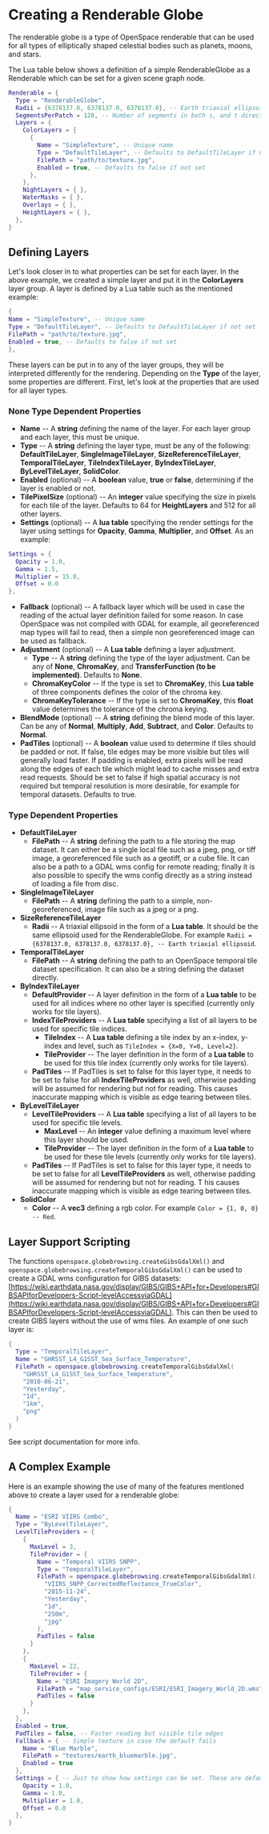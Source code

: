# Creating a Renderable Globe
The renderable globe is a type of OpenSpace renderable that can be used for all types of elliptically shaped celestial bodies such as planets, moons, and stars.

The Lua table below shows a definition of a simple RenderableGlobe as a Renderable which can be set for a given scene graph node.

```lua
Renderable = {
  Type = "RenderableGlobe",
  Radii = {6378137.0, 6378137.0, 6378137.0}, -- Earth triaxial ellipsoid
  SegmentsPerPatch = 128, -- Number of segments in both s, and t directions of each patch
  Layers = {
    ColorLayers = {
      {
        Name = "SimpleTexture", -- Unique name
        Type = "DefaultTileLayer", -- Defaults to DefaultTileLayer if not set
        FilePath = "path/to/texture.jpg",
        Enabled = true, -- Defaults to false if not set
      },
    },
    NightLayers = { },
    WaterMasks = { },
    Overlays = { },
    HeightLayers = { },
  },
}
```


## Defining Layers
Let's look closer in to what properties can be set for each layer. In the above example, we created a simple layer and put it in the **ColorLayers** layer group. A layer is defined by a Lua table such as the mentioned example:
```lua
{
Name = "SimpleTexture", -- Unique name
Type = "DefaultTileLayer", -- Defaults to DefaultTileLayer if not set
FilePath = "path/to/texture.jpg",
Enabled = true, -- Defaults to false if not set
},
```
These layers can be put in to any of the layer groups, they will be interpreted differently for the rendering. Depending on the **Type** of the layer, some properties are different. First, let's look at the properties that are used for all layer types.

### None Type Dependent Properties
  - **Name** -- A **string** defining the name of the layer. For each layer group and each layer, this must be unique.
  - **Type** -- A **string** defining the layer type, must be any of the following: **DefaultTileLayer**, **SingleImageTileLayer**, **SizeReferenceTileLayer**, **TemporalTileLayer**, **TileIndexTileLayer**, **ByIndexTileLayer**, **ByLevelTileLayer**, **SolidColor**.
  - **Enabled** (optional) -- A **boolean** value, **true** or **false**, determining if the layer is enabled or not.
  - **TilePixelSize** (optional) -- An **integer** value specifying the size in pixels for each tile of the layer. Defaults to 64 for **HeightLayers** and 512 for all other layers.
  - **Settings** (optional) -- A **lua table** specifying the render settings for the layer using settings for **Opacity**, **Gamma**, **Multiplier**, and **Offset**. As an example:
```lua
Settings = {
  Opacity = 1.0,
  Gamma = 1.5,
  Multiplier = 15.0,
  Offset = 0.0
},
```
  - **Fallback** (optional) -- A fallback layer which will be used in case the reading of the actual layer definition failed for some reason. In case OpenSpace was not compiled with GDAL for example, all georeferenced map types will fail to read, then a simple non georeferenced image can be used as fallback.
  - **Adjustment** (optional) -- A **Lua table** defining a layer adjustment.
    - **Type** -- A **string** defining the type of the layer adjustment. Can be any of **None**, **ChromaKey**, and **TransferFunction (to be implemented)**. Defaults to **None**.
    - **ChromaKeyColor** -- If the type is set to **ChromaKey**, this **Lua table** of three components defines the color of the chroma key.
    - **ChromaKeyTolerance** -- If the type is set to **ChromaKey**, this **float** value determines the tolerance of the chroma keying.
  - **BlendMode** (optional) -- A **string** defining the blend mode of this layer. Can be any of **Normal**, **Multiply**, **Add**, **Subtract**, and **Color**. Defaults to **Normal**.
  - **PadTiles** (optional) -- A **boolean** value used to determine if tiles should be padded or not. If false, tile edges may be more visible but tiles will generally load faster. If padding is enabled, extra pixels will be read along the edges of each tile which might lead to cache misses and extra read requests. Should be set to false if high spatial accuracy is not required but temporal resolution is more desirable, for example for temporal datasets. Defaults to true.

### Type Dependent Properties
  - **DefaultTileLayer**
    - **FilePath** -- A **string** defining the path to a file storing the map dataset. It can either be a single local file such as a jpeg, png, or tiff image, a georeferenced file such as a geotiff, or a cube file. It can also be a path to a GDAL wms config for remote reading; finally it is also possible to specify the wms config directly as a string instead of loading a file from disc.
  - **SingleImageTileLayer**
    - **FilePath** -- A **string** defining the path to a simple, non-georeferenced, image file such as a jpeg or a png.
  - **SizeReferenceTileLayer**
    - **Radii** -- A triaxial ellipsoid in the form of a **Lua table**. It should be the same ellipsoid used for the RenderableGlobe. For example `Radii = {6378137.0, 6378137.0, 6378137.0}, -- Earth triaxial ellipsoid`.
  - **TemporalTileLayer**
    - **FilePath** -- A **string** defining the path to an OpenSpace temporal tile dataset specification. It can also be a string defining the dataset directly.
  - **ByIndexTileLayer**
    - **DefaultProvider** -- A layer definition in the form of a **Lua table** to be used for all indices where no other layer is specified (currently only works for tile layers).
    - **IndexTileProviders** -- A **Lua table** specifying a list of all layers to be used for specific tile indices.
      - **TileIndex** -- A **Lua table** defining a tile index by an x-index, y-index and level, such as `TileIndex = {X=0, Y=0, Level=2}`.
      - **TileProvider** -- The layer definition in the form of a **Lua table** to be used for this tile index (currently only works for tile layers).
    - **PadTiles** -- If PadTiles is set to false for this layer type, it needs to be set to false for all **IndexTileProviders** as well, otherwise padding will be assumed for rendering but not for reading. This causes inaccurate mapping which is visible as edge tearing between tiles.
  - **ByLevelTileLayer**
    - **LevelTileProviders** -- A **Lua table** specifying a list of all layers to be used for specific tile levels.
      - **MaxLevel** -- An **integer** value defining a maximum level where this layer should be used.
      - **TileProvider** -- The layer definition in the form of a **Lua table** to be used for these tile levels (currently only works for tile layers).
    - **PadTiles** -- If PadTiles is set to false for this layer type, it needs to be set to false for all **LevelTileProviders** as well, otherwise padding will be assumed for rendering but not for reading. T his causes inaccurate mapping which is visible as edge tearing between tiles.
  - **SolidColor**
    - **Color** -- A **vec3** defining a rgb color. For example `Color = {1, 0, 0} -- Red`.


## Layer Support Scripting
The functions `openspace.globebrowsing.createGibsGdalXml()` and `openspace.globebrowsing.createTemporalGibsGdalXml()` can be used to create a GDAL wms configuration for GIBS datasets: [https://wiki.earthdata.nasa.gov/display/GIBS/GIBS+API+for+Developers#GIBSAPIforDevelopers-Script-levelAccessviaGDAL](https://wiki.earthdata.nasa.gov/display/GIBS/GIBS+API+for+Developers#GIBSAPIforDevelopers-Script-levelAccessviaGDAL). This can then be used to create GIBS layers without the use of wms files. An example of one such layer is:
```lua
{
  Type = "TemporalTileLayer",
  Name = "GHRSST_L4_G1SST_Sea_Surface_Temperature",
  FilePath = openspace.globebrowsing.createTemporalGibsGdalXml(
    "GHRSST_L4_G1SST_Sea_Surface_Temperature",
    "2010-06-21",
    "Yesterday",
    "1d",
    "1km",
    "png"
  )
}
```
See script documentation for more info.


## A Complex Example
Here is an example showing the use of many of the features mentioned above to create a layer used for a renderable globe:

```lua
{
  Name = "ESRI VIIRS Combo",
  Type = "ByLevelTileLayer",
  LevelTileProviders = {
    {
      MaxLevel = 3,
      TileProvider = {
        Name = "Temporal VIIRS SNPP",
        Type = "TemporalTileLayer",
        FilePath = openspace.globebrowsing.createTemporalGibsGdalXml(
          "VIIRS_SNPP_CorrectedReflectance_TrueColor",
          "2015-11-24",
          "Yesterday",
          "1d",
          "250m",
          "jpg"
        ),
        PadTiles = false
      }
    },
    {
      MaxLevel = 22,
      TileProvider = {
        Name = "ESRI Imagery World 2D",
        FilePath = "map_service_configs/ESRI/ESRI_Imagery_World_2D.wms",
        PadTiles = false
      }
    },
  },
  Enabled = true,
  PadTiles = false, -- Faster reading but visible tile edges
  Fallback = { -- Simple texture in case the default fails
    Name = "Blue Marble",
    FilePath = "textures/earth_bluemarble.jpg",
    Enabled = true
  },
  Settings = { -- Just to show how settings can be set. These are default values
    Opacity = 1.0,
    Gamma = 1.0,
    Multiplier = 1.0,
    Offset = 0.0
  },
}
```
